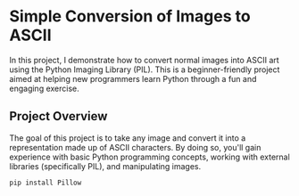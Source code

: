 # Simple Conversion of Images to ASCII

In this project, I demonstrate how to convert normal images into ASCII art using the Python Imaging Library (PIL). This is a beginner-friendly project aimed at helping new programmers learn Python through a fun and engaging exercise.

## Project Overview

The goal of this project is to take any image and convert it into a representation made up of ASCII characters. By doing so, you'll gain experience with basic Python programming concepts, working with external libraries (specifically PIL), and manipulating images.

```bash
pip install Pillow
